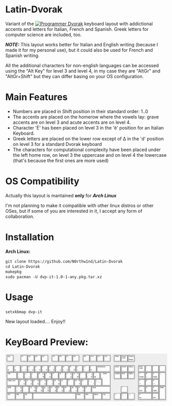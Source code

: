 # Latin-Dvorak
Variant of the [![Programmer Dvorak](http://www.kaufmann.no/roland/dvorak)](http://www.kaufmann.no/roland/dvorak) keyboard layout with addictional accents and letters for Italian, French and Spanish. Greek letters for computer science are included, too.

**_NOTE:_**
This layout works better for Italian and English writing (because I made it for my personal use), but it could also be used for French and Spanish writing.

All the additional characters for non-english languages can be accessed using the "Alt Key" for level 3 and level 4, in my case they are "AltGr" and "AltGr+Shift" but they can differ basing on your OS configuration.

# Main Features
- Numbers are placed in Shift position in their standard order: 1..0 
- The accents are placed on the homerow where the vowels lay: grave accents are on level 3 and acute accents are on level 4.
- Character 'È' has been placed on level 3 in the 'è' position for an Italian Keyboard.
- Greek letters are placed on the lower row except of Δ in the 'd' position on level 3 for a standard Dvorak keyboard
- The characters for computational complexity have been placed under the left home row, on level 3 the uppercase and on level 4 the lowercase (that's because the first ones are more used)

# OS Compatibility
Actually this layout is mantained **only** for **_Arch Linux_**

I'm not planning to make it compatible with other linux distros or other OSes, but if some of you are interested in it, I accept any form of collaboration.

# Installation

**Arch Linux:**
```
git clone https://github.com/N0rthw1nd/Latin-Dvorak
cd Latin-Dvorak
makepkg
sudo pacman -U dvp-it-1.0-1-any.pkg.tar.xz
```

# Usage

`setxkbmap dvp-it`

 New layout loaded.... Enjoy!!

# KeyBoard Preview:

![Image](https://github.com/N0rthw1nd/Latin-Dvorak/blob/master/Latin-Dovrak-layout.png "Latin-Dvorak Preview")
